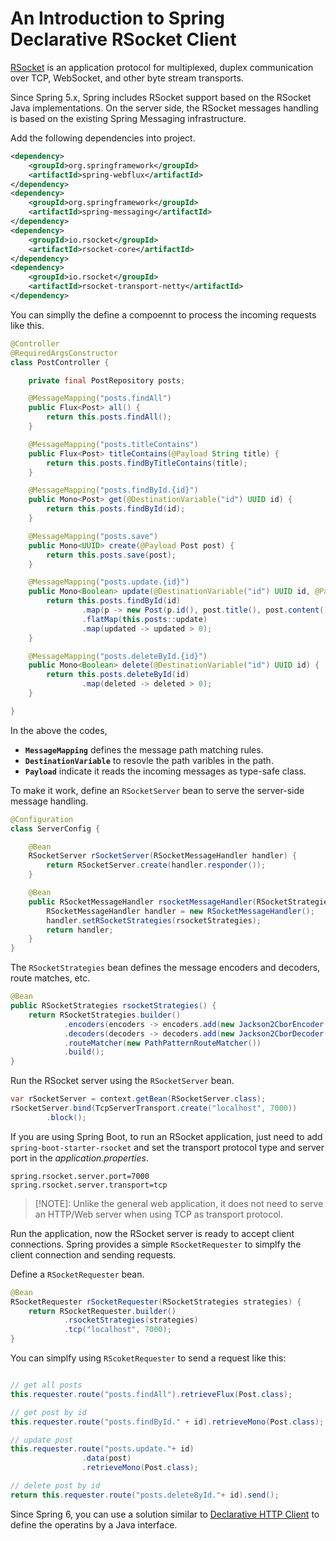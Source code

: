 # An Introduction to Spring Declarative RSocket Client


[RSocket](https://rsocket.io) is an application protocol for multiplexed, duplex communication over TCP, WebSocket, and other byte stream transports. 

Since Spring 5.x, Spring includes RSocket support based on the RSocket Java implementations. On the server side, the RSocket messages handling is based on the existing Spring Messaging infrastructure. 

Add the following dependencies into project.

```xml
<dependency>
    <groupId>org.springframework</groupId>
    <artifactId>spring-webflux</artifactId>
</dependency>
<dependency>
    <groupId>org.springframework</groupId>
    <artifactId>spring-messaging</artifactId>
</dependency>
<dependency>
    <groupId>io.rsocket</groupId>
    <artifactId>rsocket-core</artifactId>
</dependency>
<dependency>
    <groupId>io.rsocket</groupId>
    <artifactId>rsocket-transport-netty</artifactId>
</dependency>
```

You can simplly the define a compoennt to process the incoming requests like this.

```java
@Controller
@RequiredArgsConstructor
class PostController {

    private final PostRepository posts;

    @MessageMapping("posts.findAll")
    public Flux<Post> all() {
        return this.posts.findAll();
    }

    @MessageMapping("posts.titleContains")
    public Flux<Post> titleContains(@Payload String title) {
        return this.posts.findByTitleContains(title);
    }

    @MessageMapping("posts.findById.{id}")
    public Mono<Post> get(@DestinationVariable("id") UUID id) {
        return this.posts.findById(id);
    }

    @MessageMapping("posts.save")
    public Mono<UUID> create(@Payload Post post) {
        return this.posts.save(post);
    }

    @MessageMapping("posts.update.{id}")
    public Mono<Boolean> update(@DestinationVariable("id") UUID id, @Payload Post post) {
        return this.posts.findById(id)
                .map(p -> new Post(p.id(), post.title(), post.content(), post.status(), p.createdAt()))
                .flatMap(this.posts::update)
                .map(updated -> updated > 0);
    }

    @MessageMapping("posts.deleteById.{id}")
    public Mono<Boolean> delete(@DestinationVariable("id") UUID id) {
        return this.posts.deleteById(id)
                .map(deleted -> deleted > 0);
    }

}
```

In the above the codes, 
* **`MessageMapping`** defines the message path matching rules.
* **`DestinationVariable`** to resovle the path varibles in the path.
* **`Payload`** indicate it reads the incoming messages as type-safe class.

To make it work, define an `RSocketServer` bean to serve the server-side message handling.

```java
@Configuration
class ServerConfig {

    @Bean
    RSocketServer rSocketServer(RSocketMessageHandler handler) {
        return RSocketServer.create(handler.responder());
    }

    @Bean
    public RSocketMessageHandler rsocketMessageHandler(RSocketStrategies rsocketStrategies) {
        RSocketMessageHandler handler = new RSocketMessageHandler();
        handler.setRSocketStrategies(rsocketStrategies);
        return handler;
    }
}
```

The `RSocketStrategies` bean defines the message encoders and decoders, route matches, etc. 

```java
@Bean
public RSocketStrategies rsocketStrategies() {
    return RSocketStrategies.builder()
            .encoders(encoders -> encoders.add(new Jackson2CborEncoder()))
            .decoders(decoders -> decoders.add(new Jackson2CborDecoder()))
            .routeMatcher(new PathPatternRouteMatcher())
            .build();
}
```

Run the RSocket server using the `RSocketServer` bean.

```java
var rSocketServer = context.getBean(RSocketServer.class);
rSocketServer.bind(TcpServerTransport.create("localhost", 7000))
        .block();
```
  
If you are using Spring Boot, to run an RSocket application, just need to add `spring-boot-starter-rsocket` and set the transport protocol type and server port in the *application.properties*. 

```properties
spring.rsocket.server.port=7000
spring.rsocket.server.transport=tcp
```

> [!NOTE]: Unlike the general web application, it does not need to serve an HTTP/Web server when using TCP as transport protocol.

Run the application, now the RSocket server is ready to accept client connections. Spring provides a simple `RSocketRequester` to simplfy the client connection and sending requests.

Define a `RSocketRequester` bean.

```java
@Bean
RSocketRequester rSocketRequester(RSocketStrategies strategies) {
    return RSocketRequester.builder()
            .rsocketStrategies(strategies)
            .tcp("localhost", 7000);
}
```

You can simplfy using `RScoketRequester` to send a request like this:

```java

// get all posts
this.requester.route("posts.findAll").retrieveFlux(Post.class);

// get post by id
this.requester.route("posts.findById." + id).retrieveMono(Post.class);

// update post
this.requester.route("posts.update."+ id)
                .data(post)
                .retrieveMono(Post.class);

// delete post by id
return this.requester.route("posts.deleteById."+ id).send();
```

Since Spring 6, you can use a solution similar to [Declarative HTTP Client](./declarative-http-client.md) to define the operatins by a Java interface.




